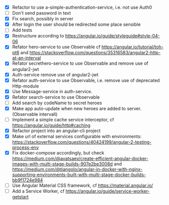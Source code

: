 -   [x] Refactor to use a-simple-authentication-service, i.e. not use Auth0
-   [ ] Don't send password in text
-   [x] Fix search, possibly in server
-   [x] After login the user should be redirected some place sensible
-   [ ] Add tests
-   [x] Restructure according to <https://angular.io/guide/styleguide#style-04-06>
-   [x] Refator hero-service to use Observable cf <https://angular.io/tutorial/toh-pt6> and <https://stackoverflow.com/questions/35316583/angular2-http-at-an-interval>
-   [x] Refator secrethero-service to use Observable and remove use of angular2-jwt
-   [x] Auth-service remove use of angular2-jwt
-   [x] Refator auth-service to use Observable, i.e. remove use of deprecated Http-module
-   [x] Use Message-service in auth-service.
-   [x] Refator search-service to use Observable
-   [ ] Add search by codeName to secret heroes
-   [x] Make app auto-update when new heroes are added to server. (Observable intervall)
-   [ ] Implement a simple cache service interceptor, cf <https://angular.io/guide/http#caching>
-   [x] Refactor project into an angular-cli project
-   [x] Make url of external services configurable with environments: <https://stackoverflow.com/questions/40424199/angular-2-testing-process-env>
-   [x] Fix docker-compose accordingly, but check <https://medium.com/@avatsaev/create-efficient-angular-docker-images-with-multi-stage-builds-907e2be3008d> and  <https://medium.com/@tiangolo/angular-in-docker-with-nginx-supporting-environments-built-with-multi-stage-docker-builds-bb9f1724e984>
-   [ ] Use Angular Material CSS framework, cf <https://material.angular.io/>
-   [ ] Add a Service Worker, cf <https://angular.io/guide/service-worker-getstart>
